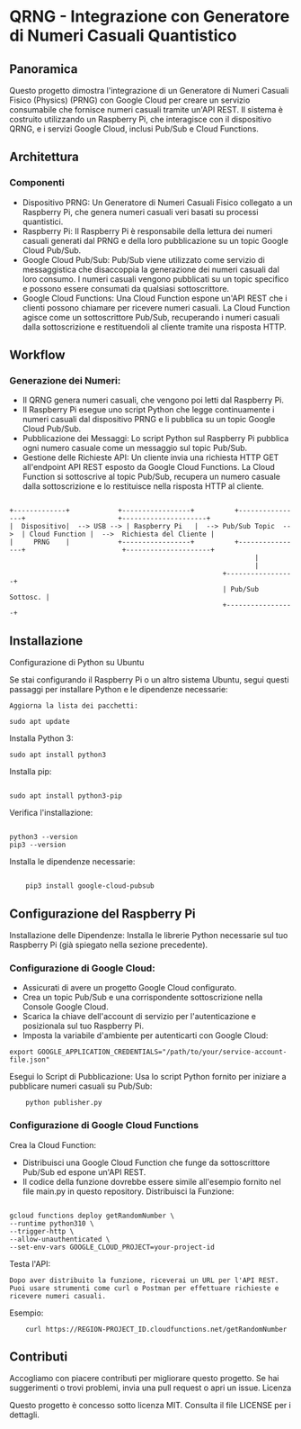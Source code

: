 # QRNG - Integrazione con Generatore di Numeri Casuali Quantistico
## Panoramica

Questo progetto dimostra l'integrazione di un Generatore di Numeri Casuali Fisico (Physics) (PRNG) con Google Cloud per creare un servizio consumabile che fornisce numeri casuali tramite un'API REST. Il sistema è costruito utilizzando un Raspberry Pi, che interagisce con il dispositivo QRNG, e i servizi Google Cloud, inclusi Pub/Sub e Cloud Functions.
## Architettura
### Componenti
- Dispositivo PRNG: Un Generatore di Numeri Casuali Fisico collegato a un Raspberry Pi, che genera numeri casuali veri basati su processi quantistici.
- Raspberry Pi: Il Raspberry Pi è responsabile della lettura dei numeri casuali generati dal PRNG e della loro pubblicazione su un topic Google Cloud Pub/Sub.
- Google Cloud Pub/Sub: Pub/Sub viene utilizzato come servizio di messaggistica che disaccoppia la generazione dei numeri casuali dal loro consumo. I numeri casuali vengono pubblicati su un topic specifico e possono essere consumati da qualsiasi sottoscrittore.
- Google Cloud Functions: Una Cloud Function espone un'API REST che i clienti possono chiamare per ricevere numeri casuali. La Cloud Function agisce come un sottoscrittore Pub/Sub, recuperando i numeri casuali dalla sottoscrizione e restituendoli al cliente tramite una risposta HTTP.

## Workflow

  ### Generazione dei Numeri:
- Il QRNG genera numeri casuali, che vengono poi letti dal Raspberry Pi.
- Il Raspberry Pi esegue uno script Python che legge continuamente i numeri casuali dal dispositivo PRNG e li pubblica su un topic Google Cloud Pub/Sub.
- Pubblicazione dei Messaggi:
        Lo script Python sul Raspberry Pi pubblica ogni numero casuale come un messaggio sul topic Pub/Sub.
- Gestione delle Richieste API:
        Un cliente invia una richiesta HTTP GET all'endpoint API REST esposto da Google Cloud Functions.
        La Cloud Function si sottoscrive al topic Pub/Sub, recupera un numero casuale dalla sottoscrizione e lo restituisce nella risposta HTTP al cliente.
```
  
+-------------+            +-----------------+          +----------------+                       +---------------------+
|  Dispositivo|  --> USB --> | Raspberry Pi   |  --> Pub/Sub Topic  -->  | Cloud Function |  -->  Richiesta del Cliente |
|     PRNG    |            +-----------------+          +----------------+                        +---------------------+
                                                             |
                                                             |
                                                     +-----------------+
                                                     | Pub/Sub Sottosc. |
                                                     +-----------------+
```
## Installazione
Configurazione di Python su Ubuntu

Se stai configurando il Raspberry Pi o un altro sistema Ubuntu, segui questi passaggi per installare Python e le dipendenze necessarie:

    Aggiorna la lista dei pacchetti:
```
sudo apt update
```
Installa Python 3:

```
sudo apt install python3
```
Installa pip:
```

sudo apt install python3-pip
```
Verifica l'installazione:
```

python3 --version
pip3 --version
```
Installa le dipendenze necessarie:
```

    pip3 install google-cloud-pubsub
```
## Configurazione del Raspberry Pi
Installazione delle Dipendenze: Installa le librerie Python necessarie sul tuo Raspberry Pi (già spiegato nella sezione precedente).
### Configurazione di Google Cloud:
- Assicurati di avere un progetto Google Cloud configurato.
- Crea un topic Pub/Sub e una corrispondente sottoscrizione nella Console Google Cloud.
- Scarica la chiave dell'account di servizio per l'autenticazione e posizionala sul tuo Raspberry Pi.
- Imposta la variabile d'ambiente per autenticarti con Google Cloud:

```
export GOOGLE_APPLICATION_CREDENTIALS="/path/to/your/service-account-file.json"
```
Esegui lo Script di Pubblicazione: Usa lo script Python fornito per iniziare a pubblicare numeri casuali su Pub/Sub:

```
    python publisher.py
```
### Configurazione di Google Cloud Functions
Crea la Cloud Function:
- Distribuisci una Google Cloud Function che funge da sottoscrittore Pub/Sub ed espone un'API REST.
- Il codice della funzione dovrebbe essere simile all'esempio fornito nel file main.py in questo repository.
Distribuisci la Funzione:
```

gcloud functions deploy getRandomNumber \
--runtime python310 \
--trigger-http \
--allow-unauthenticated \
--set-env-vars GOOGLE_CLOUD_PROJECT=your-project-id
```
Testa l'API:

    Dopo aver distribuito la funzione, riceverai un URL per l'API REST. Puoi usare strumenti come curl o Postman per effettuare richieste e ricevere numeri casuali.

Esempio:

```
    curl https://REGION-PROJECT_ID.cloudfunctions.net/getRandomNumber
```
## Contributi

Accogliamo con piacere contributi per migliorare questo progetto. Se hai suggerimenti o trovi problemi, invia una pull request o apri un issue.
Licenza

Questo progetto è concesso sotto licenza MIT. Consulta il file LICENSE per i dettagli.
